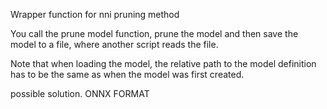 Wrapper function for nni pruning method

You call the prune model function, prune the model and then save the model to a file, where another script reads the file. 

Note that when loading the model, the relative path to the model definition has to be the same as when the model was first created.

possible solution.
ONNX FORMAT